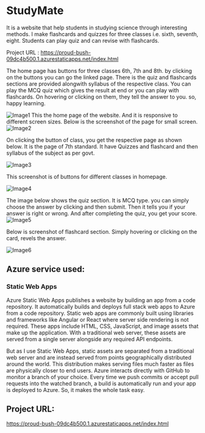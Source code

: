 # StudyMate
It is a website that help students in studying science through interesting methods. I make flashcards and quizzes for three classes i.e. sixth, seventh, eight.
Students can play quiz and can revise with flashcards.

Project URL : https://proud-bush-09dc4b500.1.azurestaticapps.net/index.html

The home page has buttons for three classes 6th, 7th and 8th. by clicking on the buttons you can go the linked page. There is the quiz and flashcards sections are provided alongwith 
syllabus of the respective class. You can play the MCQ quiz which gives the result at end or you can play with flashcards. On hovering or clicking on them, they tell the answer to you.
so, happy learning.

![Image1](https://user-images.githubusercontent.com/66903656/155888562-540f8db2-1beb-449a-aa47-871ab1904844.png)
This the home page of the website. And it is responsive to different screen sizes. Below is the screenshot of the page for small screen.
![Image2](https://user-images.githubusercontent.com/66903656/155888593-d4eb0aee-f710-4877-9061-f6cedb3646ab.png)

On clicking the button of class, you get the respective page as shown below. It is the page of 7th standard. It have Quizzes and flashcard and then syllabus of the subject as per govt.

![Image3](https://user-images.githubusercontent.com/66903656/155888601-04b7c467-ed91-426b-bea4-963faec12d42.png)

This screenshot is of buttons for different classes in homepage.

![Image4](https://user-images.githubusercontent.com/66903656/155888657-3b0106cb-a261-4359-85a1-563635d09774.png)

The image below shows the quiz section. It is MCQ type. you can simply choose the answer by clicking and then submit. Then it tells you if your answer is right or wrong. And after
completing the quiz, you get your score.
![Image5](https://user-images.githubusercontent.com/66903656/155888667-a8ec5410-f0e5-4300-96ad-b09407432b13.png)

Below is screenshot of flashcard section. Simply hovering or clicking on the card, revels the answer. 

![Image6](https://user-images.githubusercontent.com/66903656/155888679-b7bc13ba-c128-4e46-95cb-3dbcdfc360ff.png)

## Azure service used:
### Static Web Apps
Azure Static Web Apps publishes a website by building an app from a code repository. It automatically builds and deploys full stack web apps to Azure from a code repository.
Static web apps are commonly built using libraries and frameworks like Angular or React where server side rendering is not required. These apps include HTML, CSS, JavaScript, and 
image assets that make up the application. With a traditional web server, these assets are served from a single server alongside any required API endpoints.

But as I use Static Web Apps, static assets are separated from a traditional web server and are instead served from points geographically distributed around the world. This distribution makes
serving files much faster as files are physically closer to end users. Azure interacts directly with GitHub to monitor a branch of your choice. Every time we push commits or accept pull requests into the watched branch, a build
is automatically run and your app is deployed to Azure. So, it makes the whole task easy.

## Project URL:
https://proud-bush-09dc4b500.1.azurestaticapps.net/index.html
